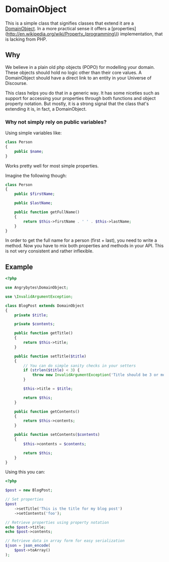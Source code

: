 # DomainObject

This is a simple class that signifies classes that extend it are a
[DomainObject](http://c2.com/cgi/wiki?DomainObject). In a more practical sense
it offers a [properties](http://en.wikipedia.org/wiki/Property_(programming\))
implementation, that is lacking from PHP.

## Why

We believe in a plain old php objects (POPO) for modelling your domain. These
objects should hold no logic other than their core values. A DomainObject
should have a direct link to an entity in your Universe of Discourse.

This class helps you do that in a generic way. It has some niceties such as
support for accessing your properties through both functions and object
property notation. But mostly, it is a strong signal that the class that's
extending it is, in fact, a DomainObject.

### Why not simply rely on public variables?

Using simple variables like:

```php
class Person
{
    public $name;
}
```

Works pretty well for most simple properties.

Imagine the following though:

```php
class Person
{
    public $firstName;

    public $lastName;

    public function getFullName()
    {
        return $this->firstName . ' ' . $this->lastName;
    }
}
```

In order to get the full name for a person (first + last), you need to write a
method. Now you have to mix both properties and methods in your API. This is
not very consistent and rather inflexible.

## Example

```php
<?php

use Angrybytes\DomainObject;

use \InvalidArgumentException;

class BlogPost extends DomainObject
{
    private $title;

    private $contents;

    public function getTitle()
    {
        return $this->title;
    }

    public function setTitle($title)
    {
        // You can do simple sanity checks in your setters
        if (strlen($title) < 3) {
            throw new InvalidArgumentException('Title should be 3 or more characters long');
        }

        $this->title = $title;

        return $this;
    }

    public function getContents()
    {
        return $this->contents;
    }

    public function setContents($contents)
    {
        $this->contents = $contents;

        return $this;
    }
}
```

Using this you can:

```php
<?php

$post = new BlogPost;

// Set properties
$post
    ->setTitle('This is the title for my blog post')
    ->setContents('foo');

// Retrieve properties using property notation
echo $post->title;
echo $post->contents;

// Retrieve data in array form for easy serialization
$json = json_encode(
    $post->toArray()
);
```

